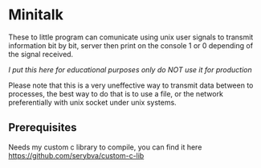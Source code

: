 # Minitalk
These to little program can comunicate using unix user signals to transmit information bit by bit, server then print on the console 1 or 0 depending of the signal received.

*I put this here for educational purposes only do NOT use it for production*

Please note that this is a very uneffective way to transmit data between to processes, the best way to do that is to use a file, or the network preferentially with unix socket under unix systems.

## Prerequisites ##
Needs my custom c library to compile, you can find it here https://github.com/serybva/custom-c-lib
